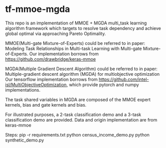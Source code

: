 # tf-mmoe-mgda

This repo is an implementation of MMOE + MGDA multi_task learning algorithm framework which targets to resolve
task dependency and achieve global optimal via approaching Pareto Optimality.

MMOE(Multi-gate Mixture-of-Experts) could be referred to in paper:
  Modeling Task Relationships in Multi-task Learning with Multi-gate Mixture-of-Experts.
Our implementation borrows from https://github.com/drawbridge/keras-mmoe

MGDA(Multiple Gradient Descent Algorithm) could be referred to in paper:
  Multiple-gradient descent algorithm (MGDA) for multiobjective optimization
Our tensorflow implementation borrows from https://github.com/intel-isl/MultiObjectiveOptimization,
which provide pytorch and numpy implementations.

The task shared variables in MGDA are composed of the MMOE expert kernels, bias and gate kernels and bias.

For illustrated purposes, a 2-task classification demo and a 3-task classification demo are provided.
Data and origin implementation are from keras-mmoe

Steps:
    pip -r requirements.txt
    python census_income_demo.py
    python synthetic_demo.py
